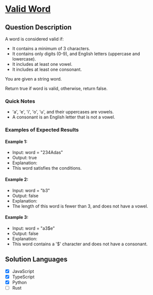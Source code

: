 # [Valid Word](https://leetcode.com/problems/valid-word/description/)

## Question Description

A word is considered valid if:

- It contains a minimum of 3 characters.
- It contains only digits (0-9), and English letters (uppercase and lowercase).
- It includes at least one vowel.
- It includes at least one consonant.

You are given a string word.

Return true if word is valid, otherwise, return false.

### Quick Notes

- 'a', 'e', 'i', 'o', 'u', and their uppercases are vowels.
- A consonant is an English letter that is not a vowel.

### Examples of Expected Results

#### Example 1:

- Input: word = "234Adas"
- Output: true
- Explanation:
- This word satisfies the conditions.

#### Example 2:

- Input: word = "b3"
- Output: false
- Explanation:
- The length of this word is fewer than 3, and does not have a vowel.

#### Example 3:

- Input: word = "a3$e"
- Output: false
- Explanation:
- This word contains a '$' character and does not have a consonant.

## Solution Languages

- [x] JavaScript
- [x] TypeScript
- [x] Python
- [ ] Rust